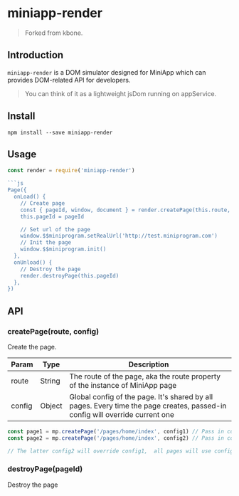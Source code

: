 # miniapp-render

> Forked from kbone.

## Introduction

`miniapp-render` is a DOM simulator designed for MiniApp which can provides DOM-related API for developers.

> You can think of it as a lightweight jsDom running on appService.

## Install

```shell
npm install --save miniapp-render
```

## Usage

```js
const render = require('miniapp-render')

```js
Page({
  onLoad() {
    // Create page
    const { pageId, window, document } = render.createPage(this.route, config)
    this.pageId = pageId

    // Set url of the page
    window.$$miniprogram.setRealUrl('http://test.miniprogram.com')
    // Init the page
    window.$$miniprogram.init()
  },
  onUnload() {
    // Destroy the page
    render.destroyPage(this.pageId)
  },
})
```

## API

### createPage(route, config)

Create the page.

| Param | Type | Description |
|---|---|---|
| route | String | The route of the page, aka the route property of the instance of MiniApp page |
| config | Object | Global config of the page. It's shared by all pages. Every time the page creates, passed-in config will override current one |

```js
const page1 = mp.createPage('/pages/home/index', config1) // Pass in config1
const page2 = mp.createPage('/pages/home/index', config2) // Pass in config2

// The latter config2 will override config1,  all pages will use config2 and config1 will be deprecated.
```

### destroyPage(pageId)

Destroy the page
